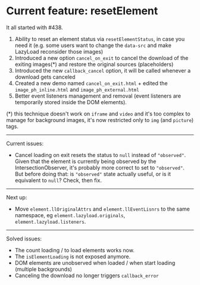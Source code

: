 # Current feature: resetElement

It all started with #438.

1. Ability to reset an element status via `resetElementStatus`, in case you need it
   (e.g. some users want to change the `data-src` and make LazyLoad reconsider those images)
2. Introduced a new option `cancel_on_exit` to cancel the download of the exiting images(*) and restore the original sources (placeholders)
3. Introduced the new `callback_cancel` option, it will be called whenever a download gets canceled
4. Created a new demo named `cancel_on_exit.html` + edited the `image_ph_inline.html` and `image_ph_external.html`
5. Better event listeners management and removal (event listeners are temporarily stored inside the DOM elements).

(*) this technique doesn't work on `iframe` and `video` and it's too complex to manage for background images, it's now restricted only to `img` (and `picture`) tags.

---

Current issues:

- Cancel loading on exit resets the status to `null` instead of `"observed"`. Given that the element is currently being observed by the IntersectionObserver, it's probably more correct to set to `"observed"`. But before doing that: is `"observed"` state actually useful, or is it equivalent to `null`? Check, then fix.

---

Next up:

- Move `element.llOriginalAttrs` and `element.llEventLisnrs` to the same namespace, eg `element.lazyload.originals`, `element.lazyload.listeners`.

---

Solved issues:

- The count loading / to load elements works now.
- The `isElementLoading` is not exposed anymore.
- DOM elements are unobserved when loaded / when start loading (multiple backgrounds)
- Canceling the download no longer triggers `callback_error`
